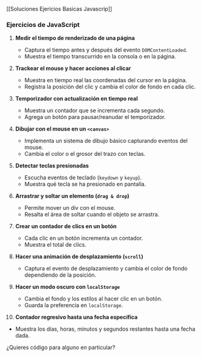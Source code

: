 [[Soluciones  Ejericios Basicas Javascrip]]
### **Ejercicios de JavaScript**
1. **Medir el tiempo de renderizado de una página**  
   - Captura el tiempo antes y después del evento `DOMContentLoaded`.  
   - Muestra el tiempo transcurrido en la consola o en la página.

2. **Trackear el mouse y hacer acciones al clicar**  
   - Muestra en tiempo real las coordenadas del cursor en la página.  
   - Registra la posición del clic y cambia el color de fondo en cada clic.  

3. **Temporizador con actualización en tiempo real**  
   - Muestra un contador que se incrementa cada segundo.  
   - Agrega un botón para pausar/reanudar el temporizador.

4. **Dibujar con el mouse en un `<canvas>`**  
   - Implementa un sistema de dibujo básico capturando eventos del mouse.  
   - Cambia el color o el grosor del trazo con teclas.

5. **Detectar teclas presionadas**  
   - Escucha eventos de teclado (`keydown` y `keyup`).  
   - Muestra qué tecla se ha presionado en pantalla.

6. **Arrastrar y soltar un elemento (`drag & drop`)**  
   - Permite mover un div con el mouse.  
   - Resalta el área de soltar cuando el objeto se arrastra.

7. **Crear un contador de clics en un botón**  
   - Cada clic en un botón incrementa un contador.  
   - Muestra el total de clics.

8. **Hacer una animación de desplazamiento (`scroll`)**  
   - Captura el evento de desplazamiento y cambia el color de fondo dependiendo de la posición.

9. **Hacer un modo oscuro con `localStorage`**  
   - Cambia el fondo y los estilos al hacer clic en un botón.  
   - Guarda la preferencia en `localStorage`.

10. **Contador regresivo hasta una fecha específica**  
   - Muestra los días, horas, minutos y segundos restantes hasta una fecha dada.  

¿Quieres código para alguno en particular?